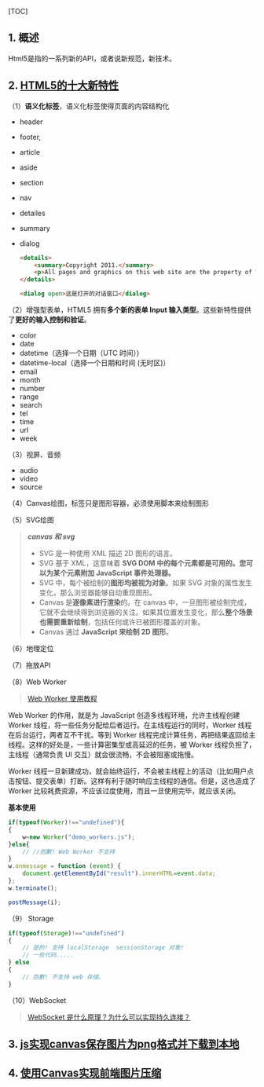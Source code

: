 [TOC]

## 1. 概述
Html5是指的一系列新的API，或者说新规范，新技术。

## 2. [HTML5的十大新特性](https://www.cnblogs.com/vicky1018/p/7705223.html) ##

（1）**语义化标签**，语义化标签使得页面的内容结构化

* header

* footer,

* article

* aside

* section

* nav

* detailes

* summary

* dialog

  ```html
  <details>
      <summary>Copyright 2011.</summary>
      <p>All pages and graphics on this web site are the property of W3School.</p>
  </details>
  
  <dialog open>这是打开的对话窗口</dialog>
  
  ```

  

（2）增强型表单，HTML5 拥有**多个新的表单 Input 输入类型**。这些新特性提供了**更好的输入控制和验证**。

* color
* date
* datetime（选择一个日期（UTC 时间）)
* datetime-local（选择一个日期和时间 (无时区)）
* email
* month
* number
* range
* search
* tel
* time
* url
* week

（3）视屏、音频

* audio
* video
* source

（4）Canvas绘图，标签只是图形容器，必须使用脚本来绘制图形

（5）SVG绘图

> ***canvas 和 svg***
>
> * SVG 是一种使用 XML 描述 2D 图形的语言。
> * SVG 基于 XML，这意味着 **SVG DOM 中的每个元素都是可用的。您可以为某个元素附加 JavaScript 事件处理器。**
> *  SVG 中，每个被绘制的**图形均被视为对象**。如果 SVG 对象的属性发生变化，那么浏览器能够自动重现图形。
> * Canvas 是**逐像素进行渲染**的。在 canvas 中，一旦图形被绘制完成，它就不会继续得到浏览器的关注。如果其位置发生变化，那么**整个场景也需要重新绘制**，包括任何或许已被图形覆盖的对象。
> * Canvas 通过 **JavaScript 来绘制 2D 图形**。

（6）地理定位

（7）拖放API

（8）Web Worker

> [Web Worker 使用教程](http://www.ruanyifeng.com/blog/2018/07/web-worker.html)

Web Worker 的作用，就是为 JavaScript 创造多线程环境，允许主线程创建 Worker 线程，将一些任务分配给后者运行。在主线程运行的同时，Worker 线程在后台运行，两者互不干扰。等到 Worker 线程完成计算任务，再把结果返回给主线程。这样的好处是，一些计算密集型或高延迟的任务，被 Worker 线程负担了，主线程（通常负责 UI 交互）就会很流畅，不会被阻塞或拖慢。

Worker 线程一旦新建成功，就会始终运行，不会被主线程上的活动（比如用户点击按钮、提交表单）打断。这样有利于随时响应主线程的通信。但是，这也造成了 Worker 比较耗费资源，不应该过度使用，而且一旦使用完毕，就应该关闭。

**基本使用**

```js
if(typeof(Worker)!=="undefined"){
{
    w=new Worker("demo_workers.js");
}else{
    // //抱歉! Web Worker 不支持
}
w.onmessage = function (event) {
    document.getElementById("result").innerHTML=event.data;
};
w.terminate();

postMessage(i);
```

（9） Storage

```js
if(typeof(Storage)!=="undefined")
{
    // 是的! 支持 localStorage  sessionStorage 对象!
    // 一些代码.....
} else
{
    // 抱歉! 不支持 web 存储。
}
```

（10）WebSocket

> [WebSocket 是什么原理？为什么可以实现持久连接？](https://www.zhihu.com/question/20215561)

## 3. [js实现canvas保存图片为png格式并下载到本地](<https://www.jianshu.com/p/1707a45198c5>)

## 4. [使用Canvas实现前端图片压缩](<https://blog.csdn.net/yypsober/article/details/79485505>)